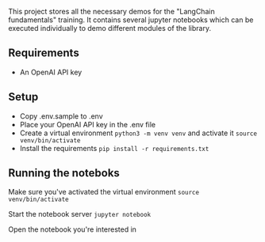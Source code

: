 This project stores all the necessary demos for the "LangChain fundamentals" training. It contains several jupyter notebooks which can be executed individually to demo different modules of the library.

## Requirements
- An OpenAI API key

## Setup
- Copy .env.sample to .env
- Place your OpenAI API key in the .env file
- Create a virtual environment `python3 -m venv venv` and activate it `source venv/bin/activate`
- Install the requirements `pip install -r requirements.txt`

## Running the noteboks
Make sure you've activated the virtual environment
`source venv/bin/activate`

Start the notebook server
`jupyter notebook`

Open the notebook you're interested in
